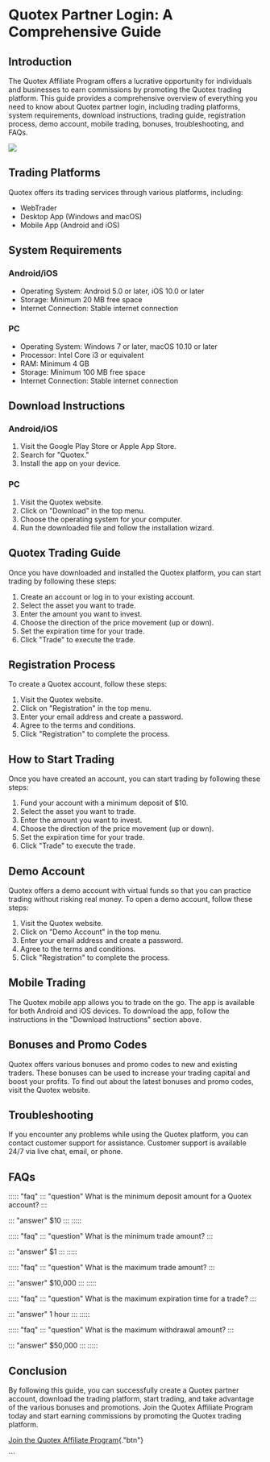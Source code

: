 # Quotex Partner Login: A Comprehensive Guide

## Introduction

The Quotex Affiliate Program offers a lucrative opportunity for
individuals and businesses to earn commissions by promoting the Quotex
trading platform. This guide provides a comprehensive overview of
everything you need to know about Quotex partner login, including
trading platforms, system requirements, download instructions, trading
guide, registration process, demo account, mobile trading, bonuses,
troubleshooting, and FAQs.

[![](https://static.quotex.io/files/3_en/300_250.jpg)](https://traff.sbs/brokerqxlid)

## Trading Platforms

Quotex offers its trading services through various platforms, including:

-   WebTrader
-   Desktop App (Windows and macOS)
-   Mobile App (Android and iOS)

## System Requirements

### Android/iOS

-   Operating System: Android 5.0 or later, iOS 10.0 or later
-   Storage: Minimum 20 MB free space
-   Internet Connection: Stable internet connection

### PC

-   Operating System: Windows 7 or later, macOS 10.10 or later
-   Processor: Intel Core i3 or equivalent
-   RAM: Minimum 4 GB
-   Storage: Minimum 100 MB free space
-   Internet Connection: Stable internet connection

## Download Instructions

### Android/iOS

1.  Visit the Google Play Store or Apple App Store.
2.  Search for "Quotex."
3.  Install the app on your device.

### PC

1.  Visit the Quotex website.
2.  Click on "Download" in the top menu.
3.  Choose the operating system for your computer.
4.  Run the downloaded file and follow the installation wizard.

## Quotex Trading Guide

Once you have downloaded and installed the Quotex platform, you can
start trading by following these steps:

1.  Create an account or log in to your existing account.
2.  Select the asset you want to trade.
3.  Enter the amount you want to invest.
4.  Choose the direction of the price movement (up or down).
5.  Set the expiration time for your trade.
6.  Click "Trade" to execute the trade.

## Registration Process

To create a Quotex account, follow these steps:

1.  Visit the Quotex website.
2.  Click on "Registration" in the top menu.
3.  Enter your email address and create a password.
4.  Agree to the terms and conditions.
5.  Click "Registration" to complete the process.

## How to Start Trading

Once you have created an account, you can start trading by following
these steps:

1.  Fund your account with a minimum deposit of \$10.
2.  Select the asset you want to trade.
3.  Enter the amount you want to invest.
4.  Choose the direction of the price movement (up or down).
5.  Set the expiration time for your trade.
6.  Click "Trade" to execute the trade.

## Demo Account

Quotex offers a demo account with virtual funds so that you can practice
trading without risking real money. To open a demo account, follow these
steps:

1.  Visit the Quotex website.
2.  Click on "Demo Account" in the top menu.
3.  Enter your email address and create a password.
4.  Agree to the terms and conditions.
5.  Click "Registration" to complete the process.

## Mobile Trading

The Quotex mobile app allows you to trade on the go. The app is
available for both Android and iOS devices. To download the app, follow
the instructions in the "Download Instructions" section above.

## Bonuses and Promo Codes

Quotex offers various bonuses and promo codes to new and existing
traders. These bonuses can be used to increase your trading capital and
boost your profits. To find out about the latest bonuses and promo
codes, visit the Quotex website.

## Troubleshooting

If you encounter any problems while using the Quotex platform, you can
contact customer support for assistance. Customer support is available
24/7 via live chat, email, or phone.

## FAQs

::::: \"faq\"
::: \"question\"
What is the minimum deposit amount for a Quotex account?
:::

::: \"answer\"
\$10
:::
:::::

::::: \"faq\"
::: \"question\"
What is the minimum trade amount?
:::

::: \"answer\"
\$1
:::
:::::

::::: \"faq\"
::: \"question\"
What is the maximum trade amount?
:::

::: \"answer\"
\$10,000
:::
:::::

::::: \"faq\"
::: \"question\"
What is the maximum expiration time for a trade?
:::

::: \"answer\"
1 hour
:::
:::::

::::: \"faq\"
::: \"question\"
What is the maximum withdrawal amount?
:::

::: \"answer\"
\$50,000
:::
:::::

## Conclusion

By following this guide, you can successfully create a Quotex partner
account, download the trading platform, start trading, and take
advantage of the various bonuses and promotions. Join the Quotex
Affiliate Program today and start earning commissions by promoting the
Quotex trading platform.

[Join the Quotex Affiliate
Program](\%22https://traff.sbs/brokerqxsignup\%22){."btn"}

\`\`\`

